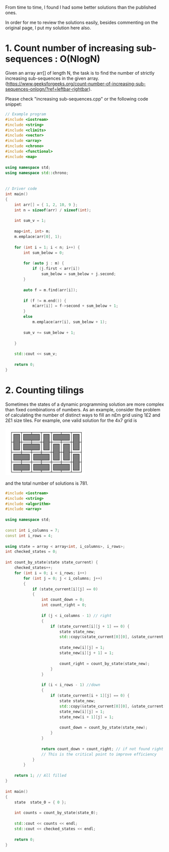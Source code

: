 From time to time, I found I had some better solutions than the published ones.

In order for me to review the solutions easily, besides commenting on the original page, I put my solution here also.


# 1. Count number of increasing sub-sequences : O(NlogN)
Given an array arr[] of length N, the task is to find the number of strictly increasing sub-sequences in the given array.
(https://www.geeksforgeeks.org/count-number-of-increasing-sub-sequences-onlogn/?ref=leftbar-rightbar).

Please check "increasing sub-sequences.cpp" or the following code snippet:

```c++
// Example program
#include <iostream>
#include <string>
#include <climits>
#include <vector>
#include <array>
#include <chrono>
#include <functional>
#include <map>

using namespace std;
using namespace std::chrono;


// Driver code 
int main()
{
	int arr[] = { 1, 2, 10, 9 };
	int n = sizeof(arr) / sizeof(int);

	int sum_v = 1;

	map<int, int> m;
	m.emplace(arr[0], 1);

	for (int i = 1; i < n; i++) {
		int sum_below = 0;

		for (auto j : m) {
			if (j.first < arr[i])
				sum_below = sum_below + j.second;
		}

		auto f = m.find(arr[i]);

		if (f != m.end()) {
			m[arr[i]] = f->second + sum_below + 1;
		}
		else
			m.emplace(arr[i], sum_below + 1);

		sum_v += sum_below + 1;

	}

	std::cout << sum_v;

	return 0;
}
```


# 2. Counting tilings
Sometimes the states of a dynamic programming solution are more complex
than fixed combinations of numbers. As an example, consider the problem of
calculating the number of distinct ways to fill an n£m grid using 1£2 and 2£1
size tiles. For example, one valid solution for the 4x7 grid is

![4x7](https://github.com/MRYingLEE/Algo_Cpp/blob/master/BetterSolutions/4x7.JPG?raw=true)

and the total number of solutions is 781.

```c++
#include <iostream>
#include <string>
#include <algorithm>
#include <array>

using namespace std;

const int i_columns = 7;
const int i_rows = 4;

using state = array < array<int, i_columns>, i_rows>;
int checked_states = 0;

int count_by_state(state state_current) {
	checked_states++;
	for (int i = 0; i < i_rows; i++)
		for (int j = 0; j < i_columns; j++)
		{
			if (state_current[i][j] == 0)
			{
				int count_down = 0;
				int count_right = 0;

				if (j < i_columns - 1) // right
				{
					if (state_current[i][j + 1] == 0) {
						state state_new;
						std::copy(&state_current[0][0], &state_current[0][0] + i_rows * i_columns, &state_new[0][0]);

						state_new[i][j] = 1;
						state_new[i][j + 1] = 1;

						count_right = count_by_state(state_new);
					}
				}

				if (i < i_rows - 1) //down
				{
					if (state_current[i + 1][j] == 0) {
						state state_new;
						std::copy(&state_current[0][0], &state_current[0][0] + i_rows * i_columns, &state_new[0][0]);
						state_new[i][j] = 1;
						state_new[i + 1][j] = 1;

						count_down = count_by_state(state_new);
					}
				}

				return count_down + count_right; // if not found right or down, just return 0;
				// This is the critical point to improve efficiency
			}
		}

	return 1; // All filled
}

int main()
{
	state  state_0 = { 0 };

	int counts = count_by_state(state_0);

	std::cout << counts << endl;
	std::cout << checked_states << endl;

	return 0;
}

```
